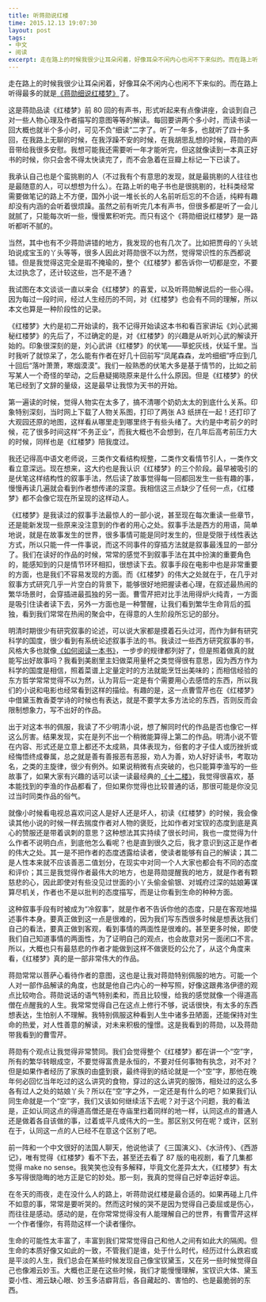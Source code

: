 ```yaml
---
title: 听蒋勋说红楼
time: 2015.12.13 19:07:30
layout: post
tags:
- 中文
- 阅读
excerpt: 走在路上的时候我很少让耳朵闲着，好像耳朵不闲内心也闲不下来似的。而在路上听得最多的就是<a href="http://book.douban.com/subject/5913472/" target="_blank">《蒋勋细说红楼梦》</a>了。这是蒋勋品读《红楼梦》前 80 回的有声书，形式听起来有点像讲座。每回要讲两个多小时，而读书读一回大概也就半个多小时，可见不负“细读”二字了。听了一年多，也就听了四十多回，在我路上无聊的时候，在我浮躁不安的时候，在我胡思乱想的时候，蒋勋的声音带给我很多安慰。我想可能我还需要听一年才能听完，但这就像读到一本真正好书的时候，你只会舍不得太快读完了，而不会急着在豆瓣上标记一下已读了。
---
```


走在路上的时候我很少让耳朵闲着，好像耳朵不闲内心也闲不下来似的。而在路上听得最多的就是<a href="http://book.douban.com/subject/5913472/" target="_blank">《蒋勋细说红楼梦》</a>了。

这是蒋勋品读《红楼梦》前 80 回的有声书，形式听起来有点像讲座，会谈到自己对一些人物心理及作者描写的意图等等的解读。每回要讲两个多小时，而读书读一回大概也就半个多小时，可见不负“细读”二字了。听了一年多，也就听了四十多回，在我路上无聊的时候，在我浮躁不安的时候，在我胡思乱想的时候，蒋勋的声音带给我很多安慰。我想可能我还需要听一年才能听完，但这就像读到一本真正好书的时候，你只会舍不得太快读完了，而不会急着在豆瓣上标记一下已读了。

我承认自己也是个蛮挑剔的人（不过我有个有意思的发现，就是最挑剔的人往往也是最随意的人，可以想想为什么）。在路上听的电子书也是很挑剔的，社科类经常需要做笔记的路上不方便，国外小说一堆长长的人名前听后忘的不合适，纯粹有趣却没有内涵的会听着很烦躁。虽然之前有听完几本有声书，但很多都是听了一会儿就腻了，只能每次听一些，慢慢累积听完。而只有这个《蒋勋细说红楼梦》是一路听都听不腻的。

当然，其中也有不少蒋勋讲错的地方，我发现的也有几次了。比如把贾母的丫头琥珀说成宝玉的丫头等等，很多人因此对蒋勋很不以为然，觉得常识性的东西都说错。但是我觉得这完全是瑕不掩瑜的，整个《红楼梦》都告诉你一切都是空，不要太过执念了，还计较这些，岂不是不通？

我试图在本文谈谈一直以来会《红楼梦》的喜爱，以及听蒋勋解说后的一些心得。因为每过一段时间，经过人生经历的不同，对《红楼梦》也会有不同的理解，所以本文也算是一种阶段性的记录。

《红楼梦》大约是初二开始读的，我不记得开始读这本书和看百家讲坛《刘心武揭秘红楼梦》的先后了，不过确定的是，对《红楼梦》的兴趣是从听刘心武的解读开始的。印象很深刻的是，刘心武讲《红楼梦》的伏笔——草蛇灰线，伏延千里。当时我听了就惊呆了，怎么能有作者在好几十回前写“凤尾森森，龙吟细细”呼应到几十回后“落叶萧萧，寒烟漠漠”。我们一般熟悉的伏笔大多是基于情节的，比如之前写某人一个奇怪的举动，之后悬疑揭晓原来是什么什么原因。但是《红楼梦》的伏笔已经到了文辞的量级，这是最早让我惊为天书的开始。

第一遍读的时候，觉得人物实在太多了，搞不清哪个奶奶太太的到底什么关系。印象特别深刻，当时网上下载了人物关系图，打印了两张 A3 纸拼在一起！还打印了大观园还原的地图，这样看从哪里走到哪里终于有些头绪了。大约是中考前夕的时候，花了很多时间这样“不务正业”，而我大概也不会想到，在几年后高考前压力大的时候，同样也是《红楼梦》陪我度过。

我还记得高中语文老师说，三类作文看结构规整，二类作文看情节引人，一类作文看立意深远。现在想来，这大约也是我认识《红楼梦》的三个阶段。最早被吸引的是伏笔这样结构性的叙事手法，然后读了故事觉得每一回都回发生一些有趣的事，慢慢再读几遍就会看到作者想传递的深意。我相信这三点缺少了任何一点，《红楼梦》都不会像它现在所呈现的这样动人。

《红楼梦》是我读过的叙事手法最惊人的一部小说，甚至现在每次重读一些章节，还是能新发现一些原来没注意到的作者的用心之处。叙事手法是西方的用语，简单地说，就是在故事发生的世界，很多事情可能是同时发生的，但是受限于线性表达方式，所以只能一件一件事说，而这不同事件的穿插方法就是叙事最浅显的一部分了。我们在读好的作品的时候，常常的感觉不到叙事手法在其中扮演的重要角色的，能感知到的只是情节环环相扣，很想读下去。叙事手段在电影中也是非常重要的方面，也是我们不容易发现的方面。而《红楼梦》的伟大之处就在于，在几乎对叙事方式研究几乎一片空白的背景下，能够很好地把握读者心理，在叙述最热闹的繁华场景时，会穿插进最孤独的另一面。曹雪芹把对比手法用得炉火纯青，一方面是吸引住读者读下去，另外一方面也是一种警醒，让我们看到繁华生命背后的孤独，看到我们常常在热闹的聚会中，在得意的人生阶段所忘记的部分。

明清时期很少有研究叙事的论述，可以说大家都是摸着石头过河，而作为鲜有研究科学的国度，很少看到有系统论述叙事手法的书。我读过一些西方研究叙事的书，风格大多也就像<a href="http://book.douban.com/subject/1013208/" target="_blank">《如何阅读一本书》</a>，一步步的规律都列好了，但是照着做真的就能写出好故事吗？我看到美剧里主妇做菜用量杯之类觉得很有意思，因为西方作为科学的国度是相信，照着菜谱上定量定时的方法就能烹饪出美味的；而相信经验的东方哲学常常觉得不以为然，认为背后一定是有个需要用心去感悟的东西，所以我们的小说和电影也经常看到这样的描绘。有趣的是，这一点曹雪芹也在《红楼梦》中借黛玉教香菱学诗的时候也有表达，就是不要学太多方法论的东西，否则反而会限制想象力，写不出好的作品。

出于对这本书的佩服，我读了不少明清小说，想了解同时代的作品是否也像它一样这么厉害。结果发现，实在是列不出一个稍微能算得上第二的作品。明清小说不管在内容、形式还是立意上都还不太成熟，具体表现为，俗套的才子佳人或历挫折或经悔悟终成眷属，总之就是善有善报恶有恶报，劝人为善，劝人好好读书，考取功名，之类的主旋律，很少有例外。如果说稍微有点突破的，也只能算李渔写的一些故事了，如果大家有兴趣的话可以读一读最经典的<a href="http://book.douban.com/subject/2267558/" target="_blank">《十二楼》</a>，我觉得很喜欢，基本能找到的李渔的作品都看了，但如果你觉得也比较普通的话，那很可能是你没见过当时同类作品的俗气。

就像小时候看电视总喜欢问这人是好人还是坏人，初读《红楼梦》的时候，我会像读其他小说的时候一样去揣度作者对人物的褒贬，比如作者对宝钗的态度到底是真心的赞服还是带着讽刺的意思？这种想法其实持续了很长时间，我也一度觉得为什么作者不说明白点，到底他怎么看呢？也是直到很久之后，我才意识到这正是作者的伟大之处。其一是不把作者的态度透露给读者，使读者能够有自己的解读；其二是人性本来就不应该善恶二值划分，在现实中对同一个人大家也都会有不同的态度和评价；其三是我觉得作者最伟大的地方，也是蒋勋提醒我的地方，就是作者有颗慈悲的心，因此即使对有些没见过世面的小丫头偷金偷银、对城府过深的姑娘筹谋算尽机关，作者也不是以批判的态度描写，而是让你看到生命的种种方面。

这种叙事手段有时被成为“冷叙事”，就是作者不告诉你他的态度，只是在客观地描述事件本身。要真正做到这一点是很难的，因为我们写东西很多时候是想表达我们自己的看法，要真正做到客观，看到事情的两面性是很难的。甚至更多时候，即使我们自己知道事情的两面性，为了证明自己的观点，也会故意对另一面闭口不言。所以，大概也只有最慈悲的作者才能做到这样不做褒贬的公允了，从这个角度来看，《红楼梦》真的是一部非常伟大的作品。

蒋勋常常以菩萨心看待作者的意图，这也是让我对蒋勋特别佩服的地方。可能一个人对一部作品解读的角度，也就是他自己内心的一种写照，好像这跟弗洛伊德的观点比较吻合。蒋勋说话的语气特别柔和，而且比较慢，给我的感觉就像一个得道高僧在点醒我的人生。我常常觉得自己在这点上修行不够，说话很快，有太多的东西想表达，生怕别人不理解。我特别佩服这种看到人生中诸多丑陋面，还能保持对生命的热爱，对人性善意的解读，对未来积极的憧憬。这是我看到的蒋勋，以及蒋勋带我看到的曹雪芹。

蒋勋有个观点让我觉得非常赞同。我们会觉得整个《红楼梦》都在讲一个“空”字，所有的繁华转眼成空，不要觉得富贵是永恒的，不要对任何事物有执念，对不对？但是如果作者经历了家族的由盛到衰，最终得到的结论就是一个“空”字，那他在晚年何必回忆当年吃过的这么讲究的食物，穿过的这么讲究的服饰，相处过的这么多各有过人之处的姑娘丫头？所以在“空”字之外，一定还是有什么的吧？如果我们认同生命就是一个“空”字，我们又该如何继续活下去呢？对于这个问题，我的看法是，正如认同这点的得道高僧还是在寺庙里扫着同样的地一样，认同这点的普通人还是做着各自该做的事，过着或平凡或伟大的一生。那区别又何在呢？或许，区别在于，认同这一点的人已经不在意这个区别了吧。

前一阵和一个中文很好的法国人聊天，他说他读了《三国演义》、《水浒传》、《西游记》，唯有觉得《红楼梦》看不下去，甚至还去看了 87 版的电视剧，看了几集都觉得 make no sense。我笑笑也没有多解释，毕竟文化差异太大，《红楼梦》有太多写得很隐晦的地方正是它的妙处。那一刻，我真的觉得自己好幸运好幸运。

在冬天的雨夜，走在没什么人的路上，听蒋勋说红楼是最合适的。如果再碰上几件不如意的事，常常是要听哭的。然而这时候的哭不是因为觉得自己委屈或是伤心，而往往是感动。感动的是，在你常常觉得没有人能理解自己的世界，有曹雪芹这样一个作者懂你，有蒋勋这样一个读者懂你。

生命的可能性太丰富了，丰富到我们常常觉得自己和他人之间有如此大的隔阂。但生命的本质好像又如此的一致，不管我们是谁，处于什么时代，经历过什么跌宕或是平淡的人生，我们总会在某些时候发现自己像宝钗黛玉，又在另一些时候觉得自己也像湘云妙玉。大概也正是在这些时候，我们才能慢慢理解，宝钗识大体、黛玉耍小性、湘云缺心眼、妙玉多洁癖背后，各自藏起的、害怕的、也是最脆弱的东西。